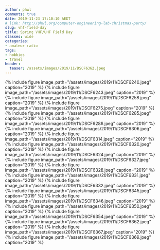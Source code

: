 ```yaml
---
author: phwl
comments: true
date: 2019-11-23 17:10:10 AEDT
# link: http://phwl.org/computer-engineering-lab-christmas-party/
slug: vhf-field-day
title: Spring VHF/UHF Field Day
classes: wide
categories:
- amateur radio
tags:
- hobbies
- travel
header:
  teaser: /assets/images/2019/11/DSCF6362.jpeg
---
```


{% include figure image_path="/assets/images/2019/11/DSCF6240.jpeg" caption="2019" %}
{% include figure image_path="/assets/images/2019/11/DSCF6243.jpeg" caption="2019" %}
{% include figure image_path="/assets/images/2019/11/DSCF6258.jpeg" caption="2019" %}
{% include figure image_path="/assets/images/2019/11/DSCF6275.jpeg" caption="2019" %}
{% include figure image_path="/assets/images/2019/11/DSCF6285.jpeg" caption="2019" %}
{% include figure image_path="/assets/images/2019/11/DSCF6289.jpeg" caption="2019" %}
{% include figure image_path="/assets/images/2019/11/DSCF6306.jpeg" caption="2019" %}
{% include figure image_path="/assets/images/2019/11/DSCF6314.jpeg" caption="2019" %}
{% include figure image_path="/assets/images/2019/11/DSCF6320.jpeg" caption="2019" %}
{% include figure image_path="/assets/images/2019/11/DSCF6324.jpeg" caption="2019" %}
{% include figure image_path="/assets/images/2019/11/DSCF6327.jpeg" caption="2019" %}
{% include figure image_path="/assets/images/2019/11/DSCF6328.jpeg" caption="2019" %}
{% include figure image_path="/assets/images/2019/11/DSCF6331.jpeg" caption="2019" %}
{% include figure image_path="/assets/images/2019/11/DSCF6332.jpeg" caption="2019" %}
{% include figure image_path="/assets/images/2019/11/DSCF6345.jpeg" caption="2019" %}
{% include figure image_path="/assets/images/2019/11/DSCF6346.jpeg" caption="2019" %}
{% include figure image_path="/assets/images/2019/11/DSCF6350.jpeg" caption="2019" %}
{% include figure image_path="/assets/images/2019/11/DSCF6354.jpeg" caption="2019" %}
{% include figure image_path="/assets/images/2019/11/DSCF6362.jpeg" caption="2019" %}
{% include figure image_path="/assets/images/2019/11/DSCF6367.jpeg" caption="2019" %}
{% include figure image_path="/assets/images/2019/11/DSCF6369.jpeg" caption="2019" %}
